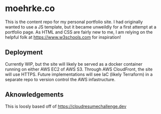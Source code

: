 # moehrke.co
This is the content repo for my personal portfolio site. I had originally wanted to use a JS template, but it became unweildly for a first attempt at a portfolio page. As HTML and CSS are fairly new to me, I am relying on the helpful folk at https://www.w3schools.com for inspiration!

## Deployment
Currently WIP, but the site will likely be served as a docker container running on either AWS EC2 of AWS S3. Through AWS CloudFront, the site will use HTTPS. Future implementations will see IaC (likely Terraform) in a separate repo to version control the AWS infastructure.

## Aknowledgements
This is loosly based off of https://cloudresumechallenge.dev

